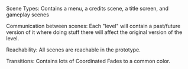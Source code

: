 Scene Types: Contains a menu, a credits scene, a title screen, and gameplay scenes

Communication between scenes: Each "level" will contain a past/future version of it where doing stuff there will affect the original version of the level.

Reachability: All scenes are reachable in the prototype.

Transitions: Contains lots of Coordinated Fades to a common color.
